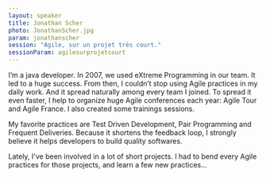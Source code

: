 ```yaml
---
layout: speaker
title: Jonathan Scher
photo: JonathanScher.jpg
param: jonathanscher
session: "Agile, sur un projet très court."
sessionParam: agilesurprojetcourt
---
```


I’m a java developer. In 2007, we used eXtreme Programming in our team. It led to a huge success.
From then, I couldn’t stop using Agile practices in my daily work. And it spread naturally among every team I joined.
To spread it even faster, I help to organize huge Agile conferences each year: Agile Tour and Agile France.
I also created some trainings sessions.

My favorite practices are Test Driven Development, Pair Programming and Frequent Deliveries.
Because it shortens the feedback loop, I strongly believe it helps developers to build quality softwares.

Lately, I've been involved in a lot of short projects. I had to bend every Agile practices for those projects,
and learn a few new practices...